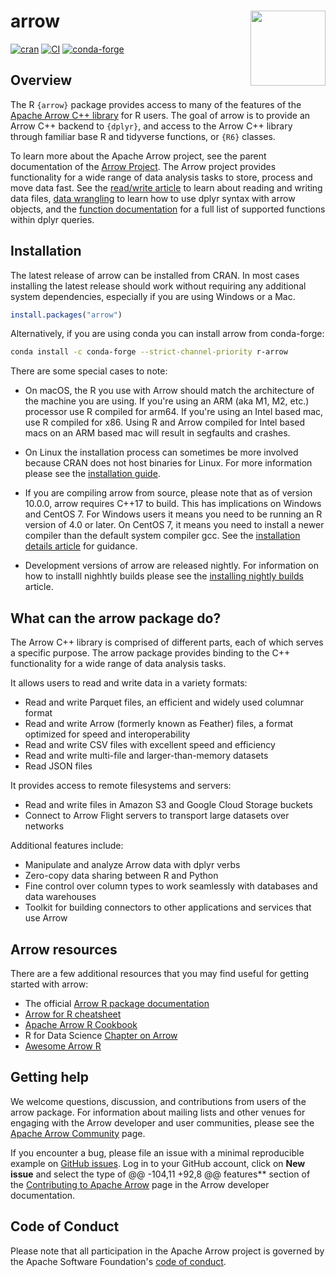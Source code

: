 # arrow <img src="https://arrow.apache.org/img/arrow-logo_hex_black-txt_white-bg.png" align="right" alt="" width="120" />

<!-- badges: start -->

[![cran](https://www.r-pkg.org/badges/version-last-release/arrow)](https://cran.r-project.org/package=arrow)
[![CI](https://github.com/apache/arrow/workflows/R/badge.svg?event=push)](https://github.com/apache/arrow/actions?query=workflow%3AR+branch%3Amain+event%3Apush)
[![conda-forge](https://img.shields.io/conda/vn/conda-forge/r-arrow.svg)](https://anaconda.org/conda-forge/r-arrow)

<!-- badges: end -->

## Overview

The R `{arrow}` package provides access to many of the features of the [Apache Arrow C++ library](https://arrow.apache.org/docs/cpp/index.html) for R users. The goal of arrow is to provide an Arrow C++ backend to `{dplyr}`, and access to the Arrow C++ library through familiar base R and tidyverse functions, or `{R6}` classes.

To learn more about the Apache Arrow project, see the parent documentation of the [Arrow Project](https://arrow.apache.org/). The Arrow project provides functionality for a wide range of data analysis tasks to store, process and move data fast. See the [read/write article](articles/read_write.html) to learn about reading and writing data files, [data wrangling](articles/data_wrangling.html) to learn how to use dplyr syntax with arrow objects, and the [function documentation](reference/acero.html) for a full list of supported functions within dplyr queries.

## Installation

The latest release of arrow can be installed from CRAN. In most cases installing the latest release should work without requiring any additional system dependencies, especially if you are using
Windows or a Mac.

```r
install.packages("arrow")
```

Alternatively, if you are using conda you can install arrow from conda-forge:

```sh
conda install -c conda-forge --strict-channel-priority r-arrow
```

There are some special cases to note:

- On macOS, the R you use with Arrow should match the architecture of the machine you are using. If you're using an ARM (aka M1, M2, etc.) processor use R compiled for arm64. If you're using an Intel based mac, use R compiled for x86. Using R and Arrow compiled for Intel based macs on an ARM based mac will result in segfaults and crashes.

- On Linux the installation process can sometimes be more involved because CRAN does not host binaries for Linux. For more information please see the [installation guide](articles/install.html).

- If you are compiling arrow from source, please note that as of version 10.0.0, arrow requires C++17 to build. This has implications on Windows and CentOS 7. For Windows users it means you need to be running an R version of 4.0 or later. On CentOS 7, it means you need to install a newer compiler than the default system compiler gcc. See the [installation details article](https://arrow.apache.org/docs/r/articles/developers/install_details.html) for guidance.

- Development versions of arrow are released nightly. For information on how to installl nighhtly builds please see the [installing nightly builds](articles/install_nightly.html) article.

## What can the arrow package do?

The Arrow C++ library is comprised of different parts, each of which serves a specific purpose. The arrow package provides binding to the C++ functionality for a wide range of data analysis
tasks.

It allows users to read and write data in a variety formats:

- Read and write Parquet files, an efficient and widely used columnar format
- Read and write Arrow (formerly known as Feather) files, a format optimized for speed and
  interoperability
- Read and write CSV files with excellent speed and efficiency
- Read and write multi-file and larger-than-memory datasets
- Read JSON files

It provides access to remote filesystems and servers:

- Read and write files in Amazon S3 and Google Cloud Storage buckets
- Connect to Arrow Flight servers to transport large datasets over networks

Additional features include:

- Manipulate and analyze Arrow data with dplyr verbs
- Zero-copy data sharing between R and Python
- Fine control over column types to work seamlessly with databases and data warehouses
- Toolkit for building connectors to other applications and services that use Arrow

## Arrow resources

There are a few additional resources that you may find useful for getting started with arrow:

- The official [Arrow R package documentation](https://arrow.apache.org/docs/r/)
- [Arrow for R cheatsheet](https://github.com/apache/arrow/blob/-/r/cheatsheet/arrow-cheatsheet.pdf)
- [Apache Arrow R Cookbook](https://arrow.apache.org/cookbook/r/index.html)
- R for Data Science [Chapter on Arrow](https://r4ds.hadley.nz/arrow)
- [Awesome Arrow R](https://github.com/thisisnic/awesome-arrow-r)

## Getting help

We welcome questions, discussion, and contributions from users of the
arrow package. For information about mailing lists and other venues
for engaging with the Arrow developer and user communities, please see
the [Apache Arrow Community](https://arrow.apache.org/community/) page.

If you encounter a bug, please file an issue with a minimal reproducible
example on [GitHub issues](https://github.com/apache/arrow/issues).
Log in to your GitHub account, click on **New issue** and select the type of
@@ -104,11 +92,8 @@ features\*\* section of the [Contributing to Apache
Arrow](https://arrow.apache.org/docs/developers/#contributing) page
in the Arrow developer documentation.

## Code of Conduct

Please note that all participation in the Apache Arrow project is
governed by the Apache Software Foundation's [code of
conduct](https://www.apache.org/foundation/policies/conduct.html).
